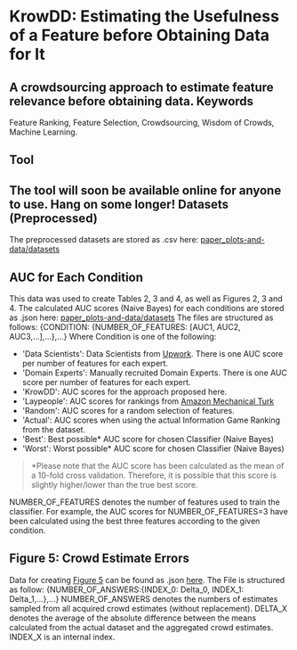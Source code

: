 KrowDD: Estimating the Usefulness of a Feature before Obtaining Data for It
===================
A crowdsourcing approach to estimate feature relevance before obtaining data.
Keywords
-------------
Feature Ranking, Feature Selection, Crowdsourcing, Wisdom of Crowds, Machine Learning.

Tool
-------------
The tool will soon be available online for anyone to use. Hang on some longer!
Datasets (Preprocessed)
-------------
The preprocessed datasets are stored as .csv here: [paper_plots-and-data/datasets](paper_plots-and-data/datasets)

AUC for Each Condition
-------------
This data was used to create Tables 2, 3 and 4, as well as Figures 2, 3 and 4. The calculated AUC scores (Naive Bayes) for each conditions are stored as .json here: [paper_plots-and-data/datasets](paper_plots-and-data/datasets)
The files are structured as follows:
{CONDITION: {NUMBER_OF_FEATURES: [AUC1, AUC2, AUC3,...],...},...}
Where Condition is one of the following:
- 'Data Scientists': Data Scientists from [Upwork](https://www.upwork.com/).  There is one AUC score per number of features for each expert.
- 'Domain Experts': Manually recruited Domain Experts. There is one AUC score per number of features for each expert.
- 'KrowDD': AUC scores for the approach proposed here.
- 'Laypeople': AUC scores for rankings from [Amazon Mechanical Turk](https://www.mturk.com/mturk/welcome)
- 'Random': AUC scores for a random selection of features.
- 'Actual': AUC scores when using the actual Information Game Ranking from the dataset.
- 'Best': Best possible* AUC score for chosen Classifier (Naive Bayes)
- 'Worst': Worst possible* AUC score for chosen Classifier (Naive Bayes)

> *Please note that the AUC score has been calculated as the mean of a 10-fold cross validation. Therefore, it is possible that this score is slightly higher/lower than the true best score.

NUMBER_OF_FEATURES denotes the number of features used to train the classifier. For example, the AUC scores for NUMBER_OF_FEATURES=3 have been calculated using the best three features according to the given condition.


Figure 5: Crowd Estimate Errors
-------------
Data for creating [Figure 5](paper_plots-and-data/fig5_no_answers_vs_delta.png) can be found as .json [here](paper_plots-and-data/fig5_no_answers_vs_delta_data.json).
The File is structured as follow:
{NUMBER_OF_ANSWERS:{INDEX_0: Delta_0, INDEX_1: Delta_1,...},...}
NUMBER_OF_ANSWERS denotes the numbers of estimates sampled from all acquired crowd estimates (without replacement). DELTA_X denotes the average of the absolute difference between the means calculated from the actual dataset and the aggregated crowd estimates. INDEX_X is an internal index.





